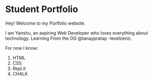# Student Portfolio

Hey! Welcome to my Portfolio website.

I am Yanshu, an aspiring Web Developer who loves everything about technology. Learning From the OG @tanaypratap -levelzero).

For now I know:

1. HTML
2. CSS
3. Repl.it
4. CHALK
